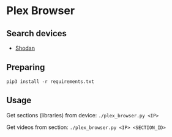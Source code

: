 # Plex Browser

## Search devices
* [Shodan](https://www.shodan.io/search?query=%22CherryPy%2F5.1.0%22+%22%2Fhome%22)

## Preparing
`pip3 install -r requirements.txt`

## Usage
Get sections (libraries) from device:
`./plex_browser.py <IP>`

Get videos from section:
`./plex_browser.py <IP> <SECTION_ID>`
